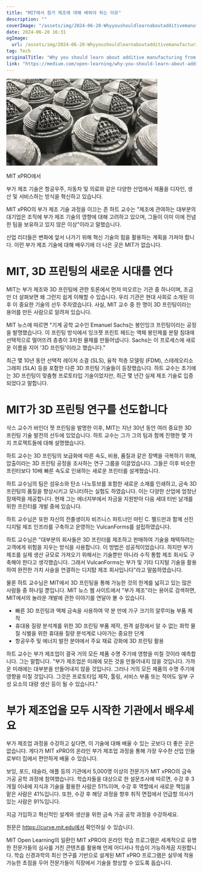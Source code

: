 ```yaml
---
title: "MIT에서 첨가 제조에 대해 배워야 하는 이유"
description: ""
coverImage: "/assets/img/2024-06-20-WhyyoushouldlearnaboutadditivemanufacturingfromMIT_0.png"
date: 2024-06-20 16:31
ogImage: 
  url: /assets/img/2024-06-20-WhyyoushouldlearnaboutadditivemanufacturingfromMIT_0.png
tag: Tech
originalTitle: "Why you should learn about additive manufacturing from MIT"
link: "https://medium.com/open-learning/why-you-should-learn-about-additive-manufacturing-from-mit-487aebb182ac"
---
```



![MIT xPRO](/assets/img/2024-06-20-WhyyoushouldlearnaboutadditivemanufacturingfromMIT_0.png)

MIT xPRO에서

부가 제조 기술은 항공우주, 자동차 및 의료와 같은 다양한 산업에서 제품을 디자인, 생산 및 서비스하는 방식을 혁신하고 있습니다.

MIT xPRO의 부가 제조 기술 과정을 이끄는 존 하트 교수는 "제조에 관여하는 대부분의 대기업은 조직에 부가 제조 기술의 영향에 대해 고려하고 있으며, 그들이 이미 이에 전념한 팀을 보유하고 있지 않은 이상"이라고 말했습니다.

<div class="content-ad"></div>

산업 리더들은 변화에 앞서 나가기 위해 혁신 기술의 힘을 활용하는 계획을 가져야 합니다. 이런 부가 제조 기술에 대해 배우기에 더 나은 곳은 MIT가 없습니다.

# MIT, 3D 프린팅의 새로운 시대를 연다

MIT는 부가 제조와 3D 프린팅에 관한 토론에서 먼저 떠오르는 기관 중 하나이며, 조금만 더 살펴보면 왜 그런지 쉽게 이해할 수 있습니다. 우리 기관은 현대 사회로 소개된 이후 이 중요한 기술의 선두 주자였습니다. 사실, MIT 교수 중 한 명이 3D 프린팅이라는 용어를 만든 사람으로 알려져 있습니다.

MIT 뉴스에 따르면 "기계 공학 교수인 Emanuel Sachs는 봉인잉크 프린팅이라는 공정을 발명했습니다. 이 프린팅 방식에서 잉크젯 프린트 헤드는 액체 봉인제를 분말 침대에 선택적으로 떨어뜨려 층층이 3차원 물체를 만들어냅니다. Sachs는 이 프로세스에 새로운 이름을 지어 '3D 프린팅'이라고 했습니다."

<div class="content-ad"></div>

최근 몇 10년 동안 선택적 레이저 소결 (SLS), 융착 적층 모델링 (FDM), 스테레오리소그래피 (SLA) 등을 포함한 다른 3D 프린팅 기술들이 등장했습니다. 하트 교수는 초기에는 3D 프린팅이 맞춤형 프로토타입 기술이었지만, 최근 몇 년간 실제 제조 기술로 입증되었다고 말합니다.

# MIT가 3D 프린팅 연구를 선도합니다

삭스 교수가 바인더 젯 프린팅을 발명한 이후, MIT는 지난 30년 동안 여러 중요한 3D 프린팅 기술 발전의 선두에 있었습니다. 하트 교수는 그가 그의 팀과 함께 진행한 몇 가지 프로젝트들에 대해 설명했습니다.

하트 교수는 3D 프린팅의 보급화에 따른 속도, 비용, 품질과 같은 장벽을 극복하기 위해, 압출이라는 3D 프린팅 공정을 조사하는 연구 그룹을 이끌었습니다. 그들은 이후 비슷한 프린터보다 10배 빠른 속도로 인쇄하는 새로운 프린터를 설계했습니다.

<div class="content-ad"></div>

하트 교수님의 팀은 섬유소와 탄소 나노튜브를 포함한 새로운 소재를 인쇄하고, 금속 3D 프린팅의 품질을 향상시키고 모니터하는 실험도 하였습니다. 이는 다양한 산업에 엄청난 잠재력을 제공합니다. 현재 그는 에너지부에서 자금을 지원받아 다음 세대 터빈 날개를 위한 프린터를 개발 중에 있습니다.

하트 교수님은 또한 자신의 전졸생이자 비즈니스 파트너인 마틴 C. 펠드만과 함께 선진 디지털 제조 인프라를 구축하고 운영하는 VulcanForms를 설립하였습니다.

하트 교수님은 "대부분의 회사들은 3D 프린터를 제조하고 판매하여 기술을 채택하려는 고객에게 위험을 지우는 방식을 사용합니다. 이 방법은 성공적이었습니다. 하지만 부가 제조를 실제 생산 규모로 가져오기 위해서는 기술뿐만 아니라 수직 통합 제조 회사도 구축해야 한다고 생각했습니다. 그래서 VulcanForms는 부가 및 기타 디지털 기술을 활용하여 완전한 가치 사슬을 연결하는 디지턄 제조 회사입니다"라고 말씀하였습니다.

물론 하트 교수님은 MIT에서 3D 프린팅을 통해 가능한 것의 한계를 넓히고 있는 많은 사람들 중 하나일 뿐입니다. MIT 뉴스 웹 사이트에서 "부가 제조"라는 용어로 검색하면, MIT에서의 놀라운 개발에 관한 이야기를 연달아 볼 수 있습니다.

<div class="content-ad"></div>

- 빠른 3D 프린팅과 액체 금속을 사용하여 약 분 만에 가구 크기의 알루미늄 부품 제작
- 휴대용 질량 분석계를 위한 3D 프린팅 부품 제작, 원격 설정에서 알 수 없는 화학 물질 식별을 위한 휴대용 질량 분석계로 나아가는 중요한 단계
- 항공우주 및 에너지 발전 분야에서 주요 재료 강화에 3D 프린팅 활용

하트 교수는 부가 제조업이 결국 거의 모든 제품 수명 주기에 영향을 미칠 것이라 예측합니다. 그는 말합니다. "부가 제조업은 미래에 모든 것을 만들어내지 않을 것입니다. 가까운 미래에는 대부분을 만들어내지 않을 것입니다. 그러나 거의 모든 제품의 수명 주기에 영향을 미칠 것입니다. 그것은 프로토타입 제작, 툴링, 서비스 부품 또는 적어도 일부 구성 요소의 대량 생산 등이 될 수 있습니다."

# 부가 제조업을 모두 시작한 기관에서 배우세요

부가 제조업 과정을 수강하고 싶다면, 이 기술에 대해 배울 수 있는 곳보다 더 좋은 곳은 없습니다. 게다가 MIT xPRO의 온라인 부가 제조업 과정을 통해 가장 우수한 산업 인들로부터 집에서 편안하게 배울 수 있습니다.

<div class="content-ad"></div>

보잉, 포드, 테슬라, 애플 등의 기관에서 5,000명 이상의 전문가가 MIT xPRO의 금속 가공 공학 과정에 참여했습니다. 학습자들을 대상으로 한 설문조사에 따르면, 수강 후 3개월 이내에 지식과 기술을 활용한 사람은 51%이며, 수강 후 역할에서 새로운 책임을 맡은 사람은 41%입니다. 또한, 수강 후 해당 과정을 향후 취직 면접에서 언급할 의사가 있는 사람은 91%입니다.

지금 가입하고 혁신적인 설계와 생산을 위한 금속 가공 공학 과정을 수강하세요.

원문은 https://curve.mit.edu에서 확인하실 수 있습니다.

MIT Open Learning의 일환인 MIT xPRO의 온라인 학습 프로그램은 세계적으로 유명한 전문가들의 심사를 거친 콘텐츠를 활용해 언제 어디서나 학습이 가능하게끔 지원합니다. 학습 신경과학의 최신 연구를 기반으로 설계된 MIT xPRO 프로그램은 실무에 적용 가능한 초점을 두어 전문가들이 직장에서 기술을 향상할 수 있도록 돕습니다.